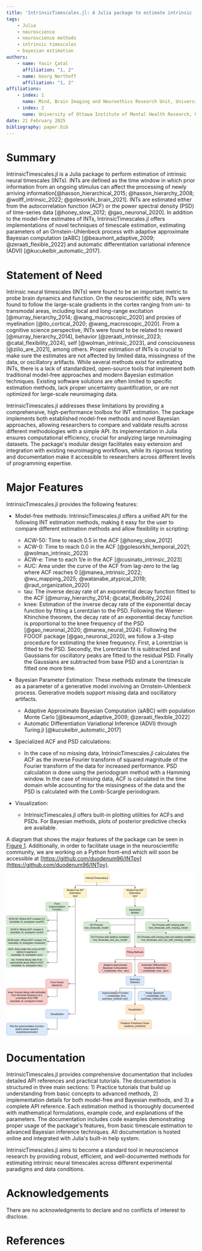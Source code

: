 ```yaml
---
title: 'IntrinsicTimescales.jl: A Julia package to estimate intrinsic (neural) timescales (INTs) from time-series data'
tags:
    - Julia
    - neuroscience
    - neuroscience methods
    - intrinsic timescales
    - bayesian estimation
authors:
    - name: Yasir Çatal
      affiliation: "1, 2"
    - name: Georg Northoff
      affiliation: "1, 2"
affiliations:
    - index: 1
      name: Mind, Brain Imaging and Neuroethics Research Unit, University of Ottawa, Ontario, ON, Canada.
    - index: 2
      name: University of Ottawa Institute of Mental Health Research, Ottawa, ON, Canada.
date: 21 February 2025
bibliography: paper.bib
---
```


# Summary

IntrinsicTimescales.jl is a Julia package to perform estimation of intrinsic neural timescales (INTs). INTs are defined as the time window in which prior information from an ongoing stimulus can affect the processing of newly arriving information[@hasson_hierarchical_2015; @hasson_hierarchy_2008; @wolff_intrinsic_2022; @golesorkhi_brain_2021]. INTs are estimated either from the autocorrelation function (ACF) or the power spectral density (PSD) of time-series data [@honey_slow_2012; @gao_neuronal_2020]. In addition to the model-free estimates of INTs, IntrinsicTimescales.jl offers implementations of novel techniques of timescale estimation, estimating parameters of an Ornstein-Uhlenbeck process with adaptive approximate Bayesian computation (aABC) [@beaumont_adaptive_2009; @zeraati_flexible_2022] and automatic differentiation variational inference (ADVI) [@kucukelbir_automatic_2017]. 

# Statement of Need

Intrinsic neural timescales (INTs) were found to be an important metric to probe brain dynamics and function. On the neuroscientific side, INTs were found to follow the large-scale gradients in the cortex ranging from uni- to transmodal areas, including local and long-range excitation [@murray_hierarchy_2014; @wang_macroscopic_2020] and proxies of myelination [@ito_cortical_2020; @wang_macroscopic_2020]. From a cognitive science perspective, INTs were found to be related to reward [@murray_hierarchy_2014], behavior [@zeraati_intrinsic_2023; @catal_flexibility_2024], self [@wolman_intrinsic_2023], and consciousness [@zilio_are_2021], among others. Proper estimation of INTs is crucial to make sure the estimates are not affected by limited data, missingness of the data, or oscillatory artifacts. While several methods exist for estimating INTs, there is a lack of standardized, open-source tools that implement both traditional model-free approaches and modern Bayesian estimation techniques. Existing software solutions are often limited to specific estimation methods, lack proper uncertainty quantification, or are not optimized for large-scale neuroimaging data.

IntrinsicTimescales.jl addresses these limitations by providing a comprehensive, high-performance toolbox for INT estimation. The package implements both established model-free methods and novel Bayesian approaches, allowing researchers to compare and validate results across different methodologies with a simple API. Its implementation in Julia ensures computational efficiency, crucial for analyzing large neuroimaging datasets. The package's modular design facilitates easy extension and integration with existing neuroimaging workflows, while its rigorous testing and documentation make it accessible to researchers across different levels of programming expertise.

# Major Features

IntrinsicTimescales.jl provides the following features:

* Model-free methods: IntrinsicTimescales.jl offers a unified API for the following INT estimation methods, making it easy for the user to compare different estimation methods and allow flexibility in scripting: 
  - ACW-50: Time to reach 0.5 in the ACF [@honey_slow_2012]
  - ACW-0: Time to reach 0.0 in the ACF [@golesorkhi_temporal_2021; @wolman_intrinsic_2023]
  - ACW-e: Time to each 1/e in the ACF [@cusinato_intrinsic_2023]
  - AUC: Area under the curve of the ACF from lag-zero to the lag where ACF reaches 0 [@manea_intrinsic_2022; @wu_mapping_2025; @watanabe_atypical_2019; @raut_organization_2020]
  - tau: The inverse decay rate of an exponential decay function fitted to the ACF [@murray_hierarchy_2014; @catal_flexibility_2024]
  - knee: Estimation of the inverse decay rate of the exponential decay function by fitting a Lorentzian to the PSD. Following the Wiener-Khinchine theorem, the decay rate of an exponential decay function is proportional to the knee frequency of the PSD [@gao_neuronal_2020; @manea_neural_2024]. Following the FOOOF package [@gao_neuronal_2020], we follow a 3-step procedure for estimating the knee frequency. First, a Lorentzian is fitted to the PSD. Secondly, the Lorentzian fit is subtracted and Gaussians for oscillatory peaks are fitted to the residual PSD. Finally the Gaussians are subtracted from base PSD and a Lorentzian is fitted one more time. 

* Bayesian Parameter Estimation: These methods estimate the timescale as a parameter of a  generative model involving an Ornstein-Uhlenbeck process. Generative models support missing data and oscillatory artifacts. 
  - Adaptive Approximate Bayesian Computation (aABC) with population Monte Carlo [@beaumont_adaptive_2009; @zeraati_flexible_2022]
  - Automatic Differentiation Variational Inference (ADVI) through Turing.jl [@kucukelbir_automatic_2017]

* Specialized ACF and PSD calculations: 
  - In the case of no missing data, IntrinsicTimescales.jl calculates the ACF as the inverse Fourier transform of squared magnitude of the Fourier transform of the data for increased performance. PSD calculation is done using the periodogram method with a Hamming window. In the case of missing data, ACF is calculated in the time domain while accounting for the missingness of the data and the PSD is calculated with the Lomb-Scargle periodogram. 

* Visualization: 
  - IntrinsicTimescales.jl offers built-in plotting utilities for ACFs and PSDs. For Bayesian methods, plots of posterior predictive checks are available. 

A diagram that shows the major features of the package can be seen in [Figure 1](\autoref{fig:fig1}). Additionally, in order to facilitate usage in the neuroscientific community, we are working on a Python front-end which will soon be accessible at [https://github.com/duodenum96/INTpy](https://github.com/duodenum96/INTpy). 

![Figure 1: A diagram showing the features of the package. \* in \*_model denotes one of the models Generative Models. \label{fig:fig1}](diagram3.svg)

# Documentation


IntrinsicTimescales.jl provides comprehensive documentation that includes detailed API references and practical tutorials. The documentation is structured in three main sections: 1) Practice tutorials that build up understanding from basic concepts to advanced methods, 2) implementation details for both model-free and Bayesian methods, and 3) a complete API reference. Each estimation method is thoroughly documented with mathematical formulations, example code, and explanations of the parameters. The documentation includes code examples demonstrating proper usage of the package's features, from basic timescale estimation to advanced Bayesian inference techniques. All documentation is hosted online and integrated with Julia's built-in help system.

IntrinsicTimescales.jl aims to become a standard tool in neuroscience research by providing robust, efficient, and well-documented methods for estimating intrinsic neural timescales across different experimental paradigms and data conditions.

# Acknowledgements

There are no acknowledgments to declare and no conflicts of interest 
to disclose.

# References
